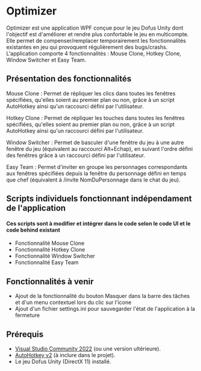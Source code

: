 # Optimizer

Optimizer est une application WPF conçue pour le jeu Dofus Unity dont l'objectif est d'améliorer et rendre plus confortable le jeu en multicompte.
Elle permet de compenser/remplacer temporairement les fonctionnalités existantes en jeu qui provoquent régulièrement des bugs/crashs.
L'application comporte 4 fonctionnalités : Mouse Clone, Hotkey Clone, Window Switcher et Easy Team.

## Présentation des fonctionnalités

Mouse Clone :
Permet de répliquer les clics dans toutes les fenêtres spécifiées, qu'elles soient au premier plan ou non, grâce à un script AutoHotkey ainsi qu'un raccourci défini par l'utilisateur.

Hotkey Clone :
Permet de répliquer les touches dans toutes les fenêtres spécifiées, qu'elles soient au premier plan ou non, grâce à un script AutoHotkey ainsi qu'un raccourci défini par l'utilisateur.

Window Switcher :
Permet de basculer d'une fenêtre du jeu à une autre fenêtre du jeu (équivalent au raccourci Alt+Echap), en suivant l'ordre défini des fenêtres grâce à un raccourci défini par l'utilisateur.

Easy Team :
Permet d'inviter en groupe les personnages correspondants aux fenêtres spécifiées depuis la fenêtre du personnage défini en temps que chef (équivalent à /invite NomDuPersonnage dans le chat du jeu).


## Scripts individuels fonctionnant indépendament de l'application

#### Ces scripts sont à modifier et intégrer dans le code selon le code UI et le code behind existant

- Fonctionnalité Mouse Clone
- Fonctionnalité Hotkey Clone
- Fonctionnalité Window Switcher
- Fonctionnalité Easy Team

## Fonctionnalités à venir

- Ajout de la fonctionnalité du bouton Masquer dans la barre des tâches et d'un menu contextuel lors du clic sur l'icone
- Ajout d'un fichier settings.ini pour sauvegarder l'état de l'application à la fermeture

## Prérequis

- [Visual Studio Community 2022](https://visualstudio.microsoft.com/fr/vs/community/) (ou une version ultérieure).
- [AutoHotkey v2](https://www.autohotkey.com/) (à inclure dans le projet).
- Le jeu Dofus Unity (DirectX 11) installé.
